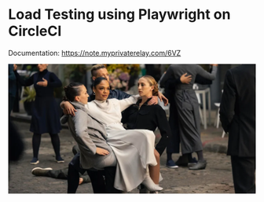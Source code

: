 # Load Testing using Playwright on CircleCI

Documentation: https://note.myprivaterelay.com/6VZ

![effortless](cover.webp)

